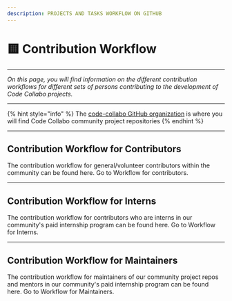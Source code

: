 ```yaml
---
description: PROJECTS AND TASKS WORKFLOW ON GITHUB
---
```


# 🟨 Contribution Workflow

***

_On this page, you will find information on the different contribution workflows for different sets of persons contributing to the development of Code Collabo projects._&#x20;

***

{% hint style="info" %}
The [code-collabo GitHub organization](https://github.com/code-collabo) is where you will find Code Collabo community project repositories
{% endhint %}

***

## Contribution Workflow for Contributors

The contribution workflow for general/volunteer contributors within the community can be found here. Go to Workflow for contributors.

***

## Contribution Workflow for Interns

The contribution workflow for contributors who are interns in our community's paid internship program can be found here. Go to Workflow for Interns.

***

## Contribution Workflow for Maintainers

The contribution workflow for maintainers of our community project repos and mentors in our community's paid internship program can be found here. Go to Workflow for Maintainers.
